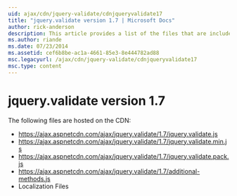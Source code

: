 ```yaml
---
uid: ajax/cdn/jquery-validate/cdnjqueryvalidate17
title: "jquery.validate version 1.7 | Microsoft Docs"
author: rick-anderson
description: This article provides a list of the files that are included in the jquery.validate version 1.7 hosted on the CDN.
ms.author: riande
ms.date: 07/23/2014
ms.assetid: cef6b8be-ac1a-4661-85e3-8e444782ad88
msc.legacyurl: /ajax/cdn/jquery-validate/cdnjqueryvalidate17
msc.type: content
---
```

# jquery.validate version 1.7

The following files are hosted on the CDN:

- https://ajax.aspnetcdn.com/ajax/jquery.validate/1.7/jquery.validate.js
- https://ajax.aspnetcdn.com/ajax/jquery.validate/1.7/jquery.validate.min.js
- https://ajax.aspnetcdn.com/ajax/jquery.validate/1.7/jquery.validate.pack.js
- https://ajax.aspnetcdn.com/ajax/jquery.validate/1.7/additional-methods.js
- Localization Files

